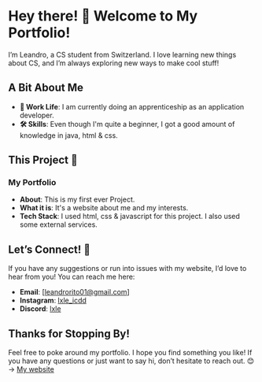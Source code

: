 ﻿# Hey there! 👋 Welcome to My Portfolio!

I’m Leandro, a CS student from Switzerland. I love learning new things about CS, and I’m always exploring new ways to make cool stuff!

## A Bit About Me

- **💼 Work Life**: I am currently doing an apprenticeship as an application developer.
- **🛠️ Skills**: Even though I'm quite a beginner, I got a good amount of knowledge in java, html & css.

## This Project 🚀

### My Portfolio
- **About**: This is my first ever Project. 
- **What it is**: It's a website about me and my interests.
- **Tech Stack**: I used html, css & javascript for this project. I also used some external services.

## Let’s Connect! 🌟

If you have any suggestions or run into issues with my website, I’d love to hear from you! You can reach me here:

- **Email**: [leandrorito01@gmail.com]
- **Instagram**: [lxle_icdd](https://www.instagram.com/lxle_icdd/)
- **Discord**: [lxle](https://discord.com/users/346012902404128769)

## Thanks for Stopping By!

Feel free to poke around my portfolio. I hope you find something you like! If you have any questions or just want to say hi, don’t hesitate to reach out. 😊 → [My website](https://www.rit.bm-it.ch)

